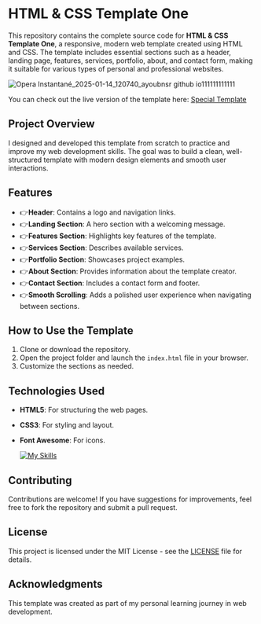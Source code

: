 # HTML & CSS Template One

This repository contains the complete source code for **HTML & CSS Template One**, a responsive, modern web template created using HTML and CSS. The template includes essential sections such as a header, landing page, features, services, portfolio, about, and contact form, making it suitable for various types of personal and professional websites.

![Opera Instantané_2025-01-14_120740_ayoubnsr github io111111111111](https://github.com/user-attachments/assets/6d5bf15f-581f-4125-bb0d-354848943d6f)

You can check out the live version of the template here: [Special Template](https://ayoubnsr.github.io/HTML_and_CSS_template_1/)

## Project Overview
I designed and developed this template from scratch to practice and improve my web development skills. The goal was to build a clean, well-structured template with modern design elements and smooth user interactions.

## Features
- 👉**Header**: Contains a logo and navigation links.
- 👉**Landing Section**: A hero section with a welcoming message.
- 👉**Features Section**: Highlights key features of the template.
- 👉**Services Section**: Describes available services.
- 👉**Portfolio Section**: Showcases project examples.
- 👉**About Section**: Provides information about the template creator.
- 👉**Contact Section**: Includes a contact form and footer.
- 👉**Smooth Scrolling**: Adds a polished user experience when navigating between sections.

## How to Use the Template
1. Clone or download the repository.
2. Open the project folder and launch the `index.html` file in your browser.
3. Customize the sections as needed.

## Technologies Used
- **HTML5**: For structuring the web pages.
- **CSS3**: For styling and layout.
- **Font Awesome**: For icons.

  [![My Skills](https://skillicons.dev/icons?i=html,css)](https://skillicons.dev)

## Contributing
Contributions are welcome! If you have suggestions for improvements, feel free to fork the repository and submit a pull request.

## License
This project is licensed under the MIT License - see the [LICENSE](LICENSE) file for details.

## Acknowledgments
This template was created as part of my personal learning journey in web development.

